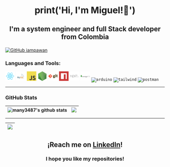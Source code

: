 ## <h1 align="center">print('Hi, I'm Miguel!👋') </h1>

## <p align="center">I'm a system engineer and full Stack developer from Colombia </p>

<!-- - 🔭 I’m currently working on [Asiste Ingenieria S.A.S](https://frontier.xyz/). -->
<!-- - 🌱 I like to learn all the time.
- 👯 I’m looking to collaborate on [Youtube](https://youtube.com/mtechviral).
- 🤔 I’m looking for help with VelocityX documentation.
- 💬 Ask me about Flutter or any tech-related stuff.
- 📫 How to reach me: [Twitter - @imthepk](https://twitter.com/imthepk) , [Youtube - @mtechviral](https://youtube.com/mtechviral)
- 😄 Pronouns: He/His
- ⚡ Fun fact: I spend almost 12 hours listening to songs every day. -->



[![GitHub iampawan](https://img.shields.io/github/followers/many3487?label=follow&style=social)](https://github.com/Miguel-Estradam)



### Languages and Tools:  

<!-- <code><img height="30" src="https://raw.githubusercontent.com/github/explore/80688e429a7d4ef2fca1e82350fe8e3517d3494d/topics/python/python.png"></code> -->
<code><img height="30" src="https://raw.githubusercontent.com/github/explore/80688e429a7d4ef2fca1e82350fe8e3517d3494d/topics/react/react.png"></code>
<code><img height="30" src="https://raw.githubusercontent.com/github/explore/80688e429a7d4ef2fca1e82350fe8e3517d3494d/topics/mysql/mysql.png"></code>
<code><img height="30" src="https://raw.githubusercontent.com/github/explore/80688e429a7d4ef2fca1e82350fe8e3517d3494d/topics/javascript/javascript.png"></code>
<code><img height="30" src="https://raw.githubusercontent.com/github/explore/80688e429a7d4ef2fca1e82350fe8e3517d3494d/topics/nodejs/nodejs.png"></code>
<code><img height="30" src="https://raw.githubusercontent.com/github/explore/80688e429a7d4ef2fca1e82350fe8e3517d3494d/topics/git/git.png"></code>
<code><img height="30" src="https://raw.githubusercontent.com/github/explore/80688e429a7d4ef2fca1e82350fe8e3517d3494d/topics/npm/npm.png"></code> 
<code><img height="30" src="https://raw.githubusercontent.com/github/explore/80688e429a7d4ef2fca1e82350fe8e3517d3494d/topics/nextjs/nextjs.png"></code>
<code><img height="30" src="https://raw.githubusercontent.com/github/explore/80688e429a7d4ef2fca1e82350fe8e3517d3494d/topics/mongodb/mongodb.png"></code>
<code><img src="https://cdn.worldvectorlogo.com/logos/arduino-1.svg" alt="arduino" height="30"/></code>
<code><img src="https://www.vectorlogo.zone/logos/tailwindcss/tailwindcss-icon.svg" alt="tailwind" height="30"/></code>
<code><img src="https://www.vectorlogo.zone/logos/getpostman/getpostman-icon.svg" alt="postman" height="30"/></code>
<hr>

### GitHub Stats

| <img align="right" src="https://github-readme-stats.vercel.app/api?username=many3487&show_icons=true&count_private=true&theme=discord_old_blurple&hide_border=true" alt="many3487's github stats"/> | <img align="left" src="https://github-readme-streak-stats.herokuapp.com/?user=many3487&theme=dark" width=""> |
| --------- | --------- |

***

 | <img src="https://github-readme-stats.vercel.app/api/top-langs/?username=Miguel-Estrada&langs_count=10&theme=dark&layout=compact"> |
 | ----------- |


<div align="center">

## <p align="center">¡Reach me on <a href="https://www.linkedin.com/in/miguelestradam12/">LinkedIn</a>!</p>
 
### I hope you like my repositories! 

</div>

